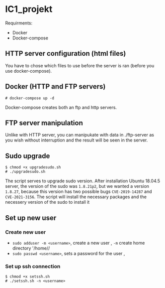# IC1_projekt
Requirments:
* Docker
* Docker-compose

HTTP server configuration (html files)
---------------
You have to chose which files to use before the server is ran (before you use docker-compose).

Docker (HTTP and FTP servers)
---------------
```
# docker-compose up -d
```
Docker-compose creates both an ftp and http servers.

FTP server manipulation
---------------
Unlike with HTTP server, you can manipukate with data in ./ftp-server as you wish without interruption
and the result will be seen in the server.

Sudo upgrade
---------------
```
$ chmod +x upgradesudo.sh
# ./upgradesudo.sh
``` 
The script serves to upgrade sudo version. After installation Ubuntu 18.04.5 server, the version of the
sudo was `1.8.21p2`, but we wanted a version `1.8.27`, because this version has two possible bugs
`CVE-2019-14287` and `CVE-2021-3156`.
The script will install the necessary packages and the necessery version of the sudo to install it

Set up new user
---------------
### Create new user
- `sudo adduser -m <username>`, create a new user <username>, `-m` create home directory '/home/<username>/
- `sudo passwd <username>`, sets a password for the user <username>, 

### Set up ssh connection
```
$ chmod +x setssh.sh
# ./setssh.sh -n <username>
```

